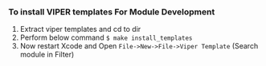 ### To install VIPER templates For Module Development 
1. Extract viper templates and cd to dir
2. Perform below command 
    `$ make install_templates`
3. Now restart Xcode and Open `File->New->File->Viper Template` (Search module in Filter)

